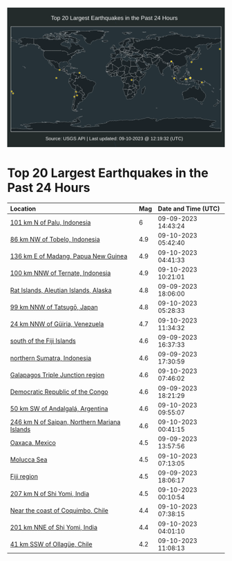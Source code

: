 ![Map](./map.png)

# Top 20 Largest Earthquakes in the Past 24 Hours

| Location | Mag | Date and Time (UTC) |
|:---|:---|:---|
| [101 km N of Palu, Indonesia](https://earthquake.usgs.gov/earthquakes/eventpage/us7000kulj) | 6 | 09-09-2023 14:43:24 |
| [86 km NW of Tobelo, Indonesia](https://earthquake.usgs.gov/earthquakes/eventpage/us7000kurm) | 4.9 | 09-10-2023 05:42:40 |
| [136 km E of Madang, Papua New Guinea](https://earthquake.usgs.gov/earthquakes/eventpage/us7000kur6) | 4.9 | 09-10-2023 04:41:33 |
| [100 km NNW of Ternate, Indonesia](https://earthquake.usgs.gov/earthquakes/eventpage/us7000kusu) | 4.9 | 09-10-2023 10:21:01 |
| [Rat Islands, Aleutian Islands, Alaska](https://earthquake.usgs.gov/earthquakes/eventpage/us7000kumw) | 4.8 | 09-09-2023 18:06:00 |
| [99 km NNW of Tatsugō, Japan](https://earthquake.usgs.gov/earthquakes/eventpage/us7000kurj) | 4.8 | 09-10-2023 05:28:33 |
| [24 km NNW of Güiria, Venezuela](https://earthquake.usgs.gov/earthquakes/eventpage/us7000kut1) | 4.7 | 09-10-2023 11:34:32 |
| [south of the Fiji Islands](https://earthquake.usgs.gov/earthquakes/eventpage/us7000kumk) | 4.6 | 09-09-2023 16:37:33 |
| [northern Sumatra, Indonesia](https://earthquake.usgs.gov/earthquakes/eventpage/us7000kumr) | 4.6 | 09-09-2023 17:30:59 |
| [Galapagos Triple Junction region](https://earthquake.usgs.gov/earthquakes/eventpage/us7000kus5) | 4.6 | 09-10-2023 07:46:02 |
| [Democratic Republic of the Congo](https://earthquake.usgs.gov/earthquakes/eventpage/us7000kun1) | 4.6 | 09-09-2023 18:21:29 |
| [50 km SW of Andalgalá, Argentina](https://earthquake.usgs.gov/earthquakes/eventpage/us7000kusn) | 4.6 | 09-10-2023 09:55:07 |
| [246 km N of Saipan, Northern Mariana Islands](https://earthquake.usgs.gov/earthquakes/eventpage/us7000kupq) | 4.6 | 09-10-2023 00:41:15 |
| [Oaxaca, Mexico](https://earthquake.usgs.gov/earthquakes/eventpage/us7000kulb) | 4.5 | 09-09-2023 13:57:56 |
| [Molucca Sea](https://earthquake.usgs.gov/earthquakes/eventpage/us7000kury) | 4.5 | 09-10-2023 07:13:05 |
| [Fiji region](https://earthquake.usgs.gov/earthquakes/eventpage/us7000kumy) | 4.5 | 09-09-2023 18:06:17 |
| [207 km N of Shi Yomi, India](https://earthquake.usgs.gov/earthquakes/eventpage/us7000kupj) | 4.5 | 09-10-2023 00:10:54 |
| [Near the coast of Coquimbo, Chile](https://earthquake.usgs.gov/earthquakes/eventpage/us7000kus1) | 4.4 | 09-10-2023 07:38:15 |
| [201 km NNE of Shi Yomi, India](https://earthquake.usgs.gov/earthquakes/eventpage/us7000kuqr) | 4.4 | 09-10-2023 04:01:10 |
| [41 km SSW of Ollagüe, Chile](https://earthquake.usgs.gov/earthquakes/eventpage/us7000kusz) | 4.2 | 09-10-2023 11:08:13 |
